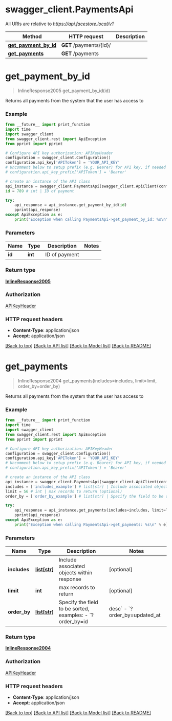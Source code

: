 # swagger_client.PaymentsApi

All URIs are relative to *https://api.facestore.local/v1*

Method | HTTP request | Description
------------- | ------------- | -------------
[**get_payment_by_id**](PaymentsApi.md#get_payment_by_id) | **GET** /payments/{id}/ | 
[**get_payments**](PaymentsApi.md#get_payments) | **GET** /payments | 


# **get_payment_by_id**
> InlineResponse2005 get_payment_by_id(id)



Returns all payments from the system that the user has access to 

### Example
```python
from __future__ import print_function
import time
import swagger_client
from swagger_client.rest import ApiException
from pprint import pprint

# Configure API key authorization: APIKeyHeader
configuration = swagger_client.Configuration()
configuration.api_key['APIToken'] = 'YOUR_API_KEY'
# Uncomment below to setup prefix (e.g. Bearer) for API key, if needed
# configuration.api_key_prefix['APIToken'] = 'Bearer'

# create an instance of the API class
api_instance = swagger_client.PaymentsApi(swagger_client.ApiClient(configuration))
id = 789 # int | ID of payment

try:
    api_response = api_instance.get_payment_by_id(id)
    pprint(api_response)
except ApiException as e:
    print("Exception when calling PaymentsApi->get_payment_by_id: %s\n" % e)
```

### Parameters

Name | Type | Description  | Notes
------------- | ------------- | ------------- | -------------
 **id** | **int**| ID of payment | 

### Return type

[**InlineResponse2005**](InlineResponse2005.md)

### Authorization

[APIKeyHeader](../README.md#APIKeyHeader)

### HTTP request headers

 - **Content-Type**: application/json
 - **Accept**: application/json

[[Back to top]](#) [[Back to API list]](../README.md#documentation-for-api-endpoints) [[Back to Model list]](../README.md#documentation-for-models) [[Back to README]](../README.md)

# **get_payments**
> InlineResponse2004 get_payments(includes=includes, limit=limit, order_by=order_by)



Returns all payments from the system that the user has access to 

### Example
```python
from __future__ import print_function
import time
import swagger_client
from swagger_client.rest import ApiException
from pprint import pprint

# Configure API key authorization: APIKeyHeader
configuration = swagger_client.Configuration()
configuration.api_key['APIToken'] = 'YOUR_API_KEY'
# Uncomment below to setup prefix (e.g. Bearer) for API key, if needed
# configuration.api_key_prefix['APIToken'] = 'Bearer'

# create an instance of the API class
api_instance = swagger_client.PaymentsApi(swagger_client.ApiClient(configuration))
includes = ['includes_example'] # list[str] | Include associated objects within response (optional)
limit = 56 # int | max records to return (optional)
order_by = ['order_by_example'] # list[str] | Specify the field to be sorted, examples:  - `?order_by=id|desc` - `?order_by=updated_at|desc,position|asc`  (optional)

try:
    api_response = api_instance.get_payments(includes=includes, limit=limit, order_by=order_by)
    pprint(api_response)
except ApiException as e:
    print("Exception when calling PaymentsApi->get_payments: %s\n" % e)
```

### Parameters

Name | Type | Description  | Notes
------------- | ------------- | ------------- | -------------
 **includes** | [**list[str]**](str.md)| Include associated objects within response | [optional] 
 **limit** | **int**| max records to return | [optional] 
 **order_by** | [**list[str]**](str.md)| Specify the field to be sorted, examples:  - &#x60;?order_by&#x3D;id|desc&#x60; - &#x60;?order_by&#x3D;updated_at|desc,position|asc&#x60;  | [optional] 

### Return type

[**InlineResponse2004**](InlineResponse2004.md)

### Authorization

[APIKeyHeader](../README.md#APIKeyHeader)

### HTTP request headers

 - **Content-Type**: application/json
 - **Accept**: application/json

[[Back to top]](#) [[Back to API list]](../README.md#documentation-for-api-endpoints) [[Back to Model list]](../README.md#documentation-for-models) [[Back to README]](../README.md)


